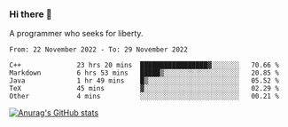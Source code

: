 ### Hi there 👋

<!--
**shejialuo/shejialuo** is a ✨ _special_ ✨ repository because its `README.md` (this file) appears on your GitHub profile.

Here are some ideas to get you started:

- 🔭 I’m currently working on ...
- 🌱 I’m currently learning ...
- 👯 I’m looking to collaborate on ...
- 🤔 I’m looking for help with ...
- 💬 Ask me about ...
- 📫 How to reach me: ...
- 😄 Pronouns: ...
- ⚡ Fun fact: ...
-->

A programmer who seeks for liberty.

<!--START_SECTION:waka-->

```text
From: 22 November 2022 - To: 29 November 2022

C++              23 hrs 20 mins  █████████████████▓░░░░░░░   70.66 %
Markdown         6 hrs 53 mins   █████▒░░░░░░░░░░░░░░░░░░░   20.85 %
Java             1 hr 49 mins    █▒░░░░░░░░░░░░░░░░░░░░░░░   05.52 %
TeX              45 mins         ▓░░░░░░░░░░░░░░░░░░░░░░░░   02.29 %
Other            4 mins          ░░░░░░░░░░░░░░░░░░░░░░░░░   00.21 %
```

<!--END_SECTION:waka-->

[![Anurag's GitHub stats](https://github-readme-stats.vercel.app/api?username=shejialuo&show_icons=true&theme=dracula)](https://github.com/anuraghazra/github-readme-stats)
